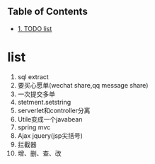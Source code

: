 <div id="table-of-contents">
<h2>Table of Contents</h2>
<div id="text-table-of-contents">
<ul>
<li><a href="#org728c45a">1. <span class="todo TODO">TODO</span> list</a></li>
</ul>
</div>
</div>

<a id="org728c45a"></a>

# list

1.  sql extract
2.  要买心愿单(wechat share,qq message share)
3.  一次提交多单
4.  stetment.setstring
5.  serverlet和controller分离
6.  Utile变成一个javabean
7.  spring mvc
8.  Ajax jquery(jsp尖括号)
9.  拦截器
10. 增、删、查、改

